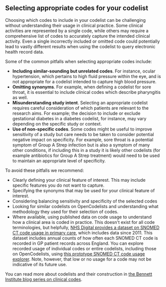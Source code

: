 ## Selecting appropriate codes for your codelist

Choosing which codes to include in your codelist can be challenging without understanding their usage in clinical practice. Some clinical activities are represented by a single code, while others may require a comprehensive list of codes to accurately capture the intended clinical activity. Even a single incorrectly included or omitted code could potentially lead to vastly different results when using the codelist to query electronic health record data.

Some of the common pitfalls when selecting appropriate codes include:

* **Including similar-sounding but unrelated codes**. For instance, ocular hypertension, which pertains to high fluid pressure within the eye, and is not appropriate for a codelist intended to capture high blood pressure.
* **Omitting synonyms**. For example, when defining a codelist for sore throat, it is essential to include clinical codes which describe pharyngitis as well.
* **Misunderstanding study intent**. Selecting an appropriate codelist requires careful consideration of which patients are relevant to the research aims. For example; the decision to include or exclude gestational diabetes in a diabetes codelist, for instance, may vary depending on the specific study or context.
* **Use of non-specific codes**. Some codes might be useful to improve sensitivity of a study but care needs to be taken to consider potential negative impact on specificity. For example, sore throat is a potential symptom of Group A Strep infection but is also a symptom of many other conditions, if including this in a study it is likely other codelists (for example antibiotics for Group A Strep treatment) would need to be used to maintain an appropriate level of specificity.

To avoid these pitfalls we recommend:

* Clearly defining your clinical feature of interest. This may include specific features you do not want to capture.
* Specifying the synonyms that may be used for your clinical feature of interest.
* Considering balancing sensitivity and specificity of the selected codes
* Looking for similar codelists on OpenCodelists and understanding what methodology they used for their selection of codes.
* Where available, using published data on code usage to understand how a clinical area is coded in practice. This doesn't exist for all code terminologies, but helpfully, [NHS Digital provides a dataset on SNOMED CT code usage in primary care](https://digital.nhs.uk/data-and-information/publications/statistical/mi-snomed-code-usage-in-primary-care), which includes data since 2011. This dataset includes annual counts of how often each SNOMED CT code is recorded in GP patient records across England. You can explore recorded usage of individual codes or entire codelists, including those on OpenCodelists, using [this prototype SNOMED CT code usage explorer](https://snomed-code-usage.streamlit.app/). Note, however, that low or no usage for a code may not be indicative of its future use.

You can read more about codelists and their construction in [the Bennett Institute blog series on clinical codes](https://www.bennett.ox.ac.uk/blog/series/clinical-codes/).
